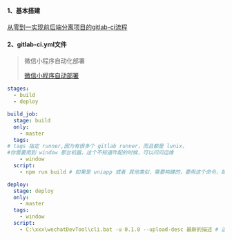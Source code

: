 

#### 1、基本搭建

[从零到一实现前后端分离项目的gitlab-ci流程](https://segmentfault.com/a/1190000019727657?utm_source=sf-related)

#### 2、gitlab-ci.yml文件

> 微信小程序自动化部署
>
> [微信小程序自动部署](https://zhuanlan.zhihu.com/p/141423748)

```yml
stages:
  - build
  - deploy

build_job:
  stage: build 
  only:
    - master
  tags:
# tags 指定 runner,因为有很多个 gitlab runner，而且都是 lunix，
#你需要用到 window 那台机器，这个不知道咋配的时候，可以问问运维
    - window
  script:
    - npm run build # 如果是 uniapp 或者 其他类似，需要构建的，要用这个命令，如果是原生的，不需要这个

deploy:
  stage: deploy
  only:
    - master
  tags:
    - window
  script:
    - C:\xxx\wechatDevTool\cli.bat -u 0.1.0 --upload-desc 最新的描述 # 这里使用微信开发者工具提供的命令行工具进行上传体验
```

